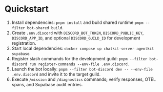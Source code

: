 # Quickstart

1. Install dependencies: `pnpm install` and build shared runtime `pnpm --filter bot-shared build`.
2. Create `.env.discord` with `DISCORD_BOT_TOKEN`, `DISCORD_PUBLIC_KEY`, `DISCORD_APP_ID`, and optional `DISCORD_GUILD_ID` for development registration.
3. Start local dependencies: `docker compose up chatkit-server agentkit supabase`.
4. Register slash commands for the development guild: `pnpm --filter bot-discord run register-commands --env-file .env.discord`.
5. Launch the bot locally: `pnpm --filter bot-discord dev -- --env-file .env.discord` and invite it to the target guild.
6. Execute `/mission` and `/diagnostics` commands; verify responses, OTEL spans, and Supabase audit entries.
